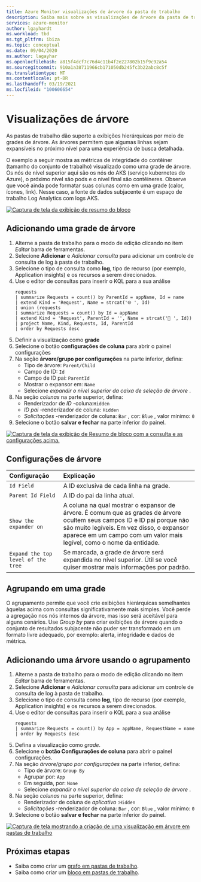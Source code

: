 ```yaml
---
title: Azure Monitor visualizações de árvore da pasta de trabalho
description: Saiba mais sobre as visualizações de árvore da pasta de trabalho do Azure Monitor.
services: azure-monitor
author: lgayhardt
ms.workload: tbd
ms.tgt_pltfrm: ibiza
ms.topic: conceptual
ms.date: 09/04/2020
ms.author: lagayhar
ms.openlocfilehash: a815f4dcf7c76d4c11b4f2e227802b15f9c92a54
ms.sourcegitcommit: 910a1a38711966cb171050db245fc3b22abc8c5f
ms.translationtype: MT
ms.contentlocale: pt-BR
ms.lasthandoff: 03/19/2021
ms.locfileid: "100606654"
---
```

# <a name="tree-visualizations"></a>Visualizações de árvore

As pastas de trabalho dão suporte a exibições hierárquicas por meio de grades de árvore. As árvores permitem que algumas linhas sejam expansíveis no próximo nível para uma experiência de busca detalhada.

O exemplo a seguir mostra as métricas de integridade do contêiner (tamanho do conjunto de trabalho) visualizado como uma grade de árvore. Os nós de nível superior aqui são os nós do AKS (serviço kubernetes do Azure), o próximo nível são pods e o nível final são contêineres. Observe que você ainda pode formatar suas colunas como em uma grade (calor, ícones, link). Nesse caso, a fonte de dados subjacente é um espaço de trabalho Log Analytics com logs AKS.

[![Captura de tela da exibição de resumo do bloco](./media/workbooks-tree-visualizations/trees.png)](./media/workbooks-tree-visualizations/trees.png#lightbox)

## <a name="adding-a-tree-grid"></a>Adicionando uma grade de árvore
1. Alterne a pasta de trabalho para o modo de edição clicando no item _Editar_ barra de ferramentas.
2. Selecione **Adicionar** e *Adicionar consulta* para adicionar um controle de consulta de log à pasta de trabalho.
3. Selecione o tipo de consulta como **log**, tipo de recurso (por exemplo, Application insights) e os recursos a serem direcionados.
4. Use o editor de consultas para inserir o KQL para a sua análise
    ```kusto
    requests
    | summarize Requests = count() by ParentId = appName, Id = name
    | extend Kind = 'Request', Name = strcat('🌐 ', Id)
    | union (requests
    | summarize Requests = count() by Id = appName
    | extend Kind = 'Request', ParentId = '', Name = strcat('📱 ', Id))
    | project Name, Kind, Requests, Id, ParentId
    | order by Requests desc
    ```
5. Definir a visualização como **grade**
6. Selecione o botão **configurações de coluna** para abrir o painel configurações
7. Na seção **árvore/grupo por configurações** na parte inferior, defina:
    * Tipo de árvore: `Parent/Child`
    * Campo de ID: `Id`
    * Campo de ID pai: `ParentId`
    * Mostrar o expansor em: `Name`
    * Selecione *expandir o nível superior da caixa de seleção de árvore* .
8. Na seção _colunas_ na parte superior, defina:
    * Renderizador de _ID_ -coluna:`Hidden`
    * _ID pai_ -renderizador de coluna: `Hidden`
    * _Solicitações_ -renderizador de coluna: `Bar` , cor: `Blue` , valor mínimo: `0`
9. Selecione o botão **salvar e fechar** na parte inferior do painel.

[![Captura de tela da exibição de Resumo de bloco com a consulta e as configurações acima.](./media/workbooks-tree-visualizations/tree-settings.png)](./media/workbooks-tree-visualizations/tree-settings.png#lightbox)

## <a name="tree-settings"></a>Configurações de árvore

| Configuração | Explicação |
|:------------- |:-------------|
| `Id Field` | A ID exclusiva de cada linha na grade. |
| `Parent Id Field` | A ID do pai da linha atual. |
| `Show the expander on` | A coluna na qual mostrar o expansor de árvore. É comum que as grades de árvore ocultem seus campos ID e ID pai porque não são muito legíveis. Em vez disso, o expansor aparece em um campo com um valor mais legível, como o nome da entidade. |
| `Expand the top level of the tree` | Se marcada, a grade de árvore será expandida no nível superior. Útil se você quiser mostrar mais informações por padrão. |

## <a name="grouping-in-a-grid"></a>Agrupando em uma grade

O agrupamento permite que você crie exibições hierárquicas semelhantes àquelas acima com consultas significativamente mais simples. Você perde a agregação nos nós internos da árvore, mas isso será aceitável para alguns cenários. Use *Group by* para criar exibições de árvore quando o conjunto de resultados subjacente não puder ser transformado em um formato livre adequado, por exemplo: alerta, integridade e dados de métrica.

## <a name="adding-a-tree-using-grouping"></a>Adicionando uma árvore usando o agrupamento

1. Alterne a pasta de trabalho para o modo de edição clicando no item _Editar_ barra de ferramentas.
2. Selecione **Adicionar** e *Adicionar consulta* para adicionar um controle de consulta de log à pasta de trabalho.
3. Selecione o tipo de consulta como **log**, tipo de recurso (por exemplo, Application insights) e os recursos a serem direcionados.
4. Use o editor de consultas para inserir o KQL para a sua análise
    ```kusto
    requests
    | summarize Requests = count() by App = appName, RequestName = name
    | order by Requests desc
    ```
1. Defina a visualização como *grade*.
2. Selecione o **botão Configurações de coluna** para abrir o painel configurações.
3. Na seção *árvore/grupo por configurações* na parte inferior, defina:
    * Tipo de árvore: `Group By`
    * Agrupar por: `App`
    * Em seguida, por: `None`
    * Selecione *expandir o nível superior da caixa de seleção de árvore* .
4. Na seção *colunas* na parte superior, defina:
    * Renderizador de coluna de *aplicativo* :`Hidden`
    * *Solicitações* -renderizador de coluna: `Bar` , cor: `Blue` , valor mínimo: `0`
5. Selecione o botão **salvar e fechar** na parte inferior do painel.

[![Captura de tela mostrando a criação de uma visualização em árvore em pastas de trabalho](./media/workbooks-tree-visualizations/tree-group-create.png)](./media/workbooks-tree-visualizations/tree-group-create.png#lightbox)

## <a name="next-steps"></a>Próximas etapas

* Saiba como criar um [grafo em pastas de trabalho](workbooks-graph-visualizations.md).
* Saiba como criar um [bloco em pastas de trabalho](workbooks-tile-visualizations.md).
